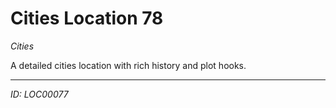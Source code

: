 # Cities Location 78

*Cities*

A detailed cities location with rich history and plot hooks.

---
*ID: LOC00077*